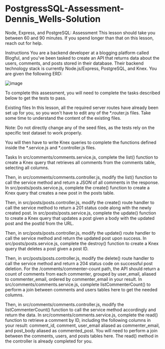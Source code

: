 # PostgressSQL-Assessment-Dennis_Wells-Solution
 
Node, Express, and PostgreSQL: Assessment
This lesson should take you between 60 and 90 minutes. If you spend longer than that on this lesson, reach out for help.

Instructions
You are a backend developer at a blogging platform called Blogful, and you've been tasked to create an API that returns data about the users, comments, and posts stored in their database. Their backend technology stack is currently Node.js/Express, PostgreSQL, and Knex. You are given the following ERD:

![image](https://github.com/Dennis231708/PostgressSQL-Assessment-Dennis_Wells-Solution/assets/56503655/16c04708-6a08-4e51-8d83-d179fe8ec974)


To complete this assessment, you will need to complete the tasks described below to get the tests to pass.

Existing files
In this lesson, all the required server routes have already been set up for you, so you won't have to edit any of the *.router.js files. Take some time to understand the content of the existing files.

Note: Do not directly change any of the seed files, as the tests rely on the specific test dataset to work properly.

You will then have to write Knex queries to complete the functions defined inside the *.service.js and *.controller.js files.

Tasks
In src/comments/comments.service.js, complete the list() function to create a Knex query that retrieves all comments from the comments table, selecting all columns.

Then, in src/comments/comments.controller.js, modify the list() function to call the service method and return a JSON of all comments in the response.
In src/posts/posts.service.js, complete the create() function to create a Knex query that creates a new post in the posts table.

Then, in src/posts/posts.controller.js, modify the create() route handler to call the service method to return a 201 status code along with the newly created post.
In src/posts/posts.service.js, complete the update() function to create a Knex query that updates a post given a body with the updated post and the postId from the URL.

Then, in src/posts/posts.controller.js, modify the update() route handler to call the service method and return the updated post upon success.
In src/posts/posts.service.js, complete the destroy() function to create a Knex query that deletes a post given a post ID.

Then, in src/posts/posts.controller.js, modify the delete() route handler to call the service method and return a 204 status code on successful post deletion.
For the /comments/commenter-count path, the API should return a count of comments from each commenter, grouped by user_email, aliased to commenter_email, ordered by commenter_email in your result. In src/comments/comments.service.js, complete listCommenterCount() to perform a join between comments and users tables here to get the needed columns.

Then, in src/comments/comments.controller.js, modify the listCommenterCount() function to call the service method accordingly and return the data.
In src/comments/comments.service.js, complete the read() function to retrieve a comment by ID, including the following columns in your result: comment_id, comment, user_email aliased as commenter_email, and post_body aliased as commented_post. You will need to perform a join between the comments, users, and posts tables here. The read() method in the controller is already completed for you.
